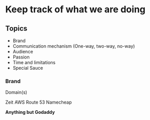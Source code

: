 # Keep track of what we are doing

## Topics

- Brand
- Communication mechanism (One-way, two-way, no-way)
- Audience
- Passion
- Time and limitations
- Special Sauce

### Brand

Domain(s)

Zeit
AWS Route 53
Namecheap

**Anything but Godaddy**

